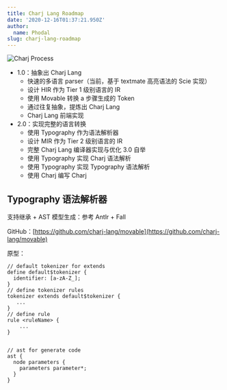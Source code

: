 ```yaml
---
title: Charj Lang Roadmap
date: '2020-12-16T01:37:21.950Z'
author:
  name: Phodal
slug: charj-lang-roadmap
---
```


![Charj Process](https://charj-lang.github.io/arts/charj-process.svg)

- 1.0：抽象出 Charj Lang
     - 快速的多语言 parser（当前，基于 textmate 高亮语法的  Scie 实现）
     - 设计 HIR 作为 Tier  1 级别语言的 IR
     - 使用 Movable 转换 a 步骤生成的 Token
     - 通过往复抽象，提炼出 Charj Lang
     - Charj Lang 前端实现
- 2.0：实现完整的语言转换
     - 使用 Typography 作为语法解析器
     - 设计 MIR 作为 Tier 2 级别语言的 IR
     - 完整 Charj Lang 编译器实现与优化
3.0 自举
     - 使用 Typography 实现 Charj 语法解析
     - 使用 Typography 实现 Typography 语法解析
     - 使用 Charj 编写 Charj

## Typography 语法解析器

支持继承 + AST 模型生成：参考  Antlr +  Fall

GitHub：[https://github.com/charj-lang/movable](https://github.com/charj-lang/movable)

原型：

```
// default tokenizer for extends
define default$tokenizer {
  identifier: [a-zA-Z_];
}
// define tokenizer rules
tokenizer extends default$tokenizer {
   ...
}
// define rule
rule <ruleName> {
	...
}


// ast for generate code
ast {
  node parameters {
	parameters parameter*;
  }
}
```


## 


